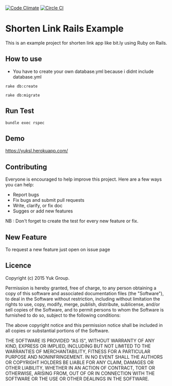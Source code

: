 [![Code Climate](https://codeclimate.com/github/YukGroup/yuk-shorten-link/badges/gpa.svg)](https://codeclimate.com/github/YukGroup/yuk-shorten-link)  [![Circle CI](https://circleci.com/gh/YukGroup/yuk-shorten-link.svg?style=svg)](https://circleci.com/gh/YukGroup/yuk-shorten-link)
# Shorten Link Rails Example

This is an example project for shorten link app like bit.ly using Ruby on Rails.

## How to use
* You have to create your own database.yml because i didnt include database.yml

```
rake db:create
```

```
rake db:migrate
```

## Run Test

```
bundle exec rspec
```

## Demo
https://yuksl.herokuapp.com/

## Contributing
Everyone is encouraged to help improve this project. Here are a few ways you can help:
- Report bugs
- Fix bugs and submit pull requests
- Write, clarify, or fix doc
- Sugges or add new features

NB : Don't forget to create the test for every new feature or fix.

## New Feature
To request a new feature just open on issue page

## Licence
Copyright (c) 2015 Yuk Group.

Permission is hereby granted, free of charge, to any person obtaining a copy of this software and associated documentation files (the "Software"), to deal in the Software without restriction, including without limitation the rights to use, copy, modify, merge, publish, distribute, sublicense, and/or sell copies of the Software, and to permit persons to whom the Software is furnished to do so, subject to the following conditions:

The above copyright notice and this permission notice shall be included in all copies or substantial portions of the Software.

THE SOFTWARE IS PROVIDED "AS IS", WITHOUT WARRANTY OF ANY KIND, EXPRESS OR IMPLIED, INCLUDING BUT NOT LIMITED TO THE WARRANTIES OF MERCHANTABILITY, FITNESS FOR A PARTICULAR PURPOSE AND NONINFRINGEMENT. IN NO EVENT SHALL THE AUTHORS OR COPYRIGHT HOLDERS BE LIABLE FOR ANY CLAIM, DAMAGES OR OTHER LIABILITY, WHETHER IN AN ACTION OF CONTRACT, TORT OR OTHERWISE, ARISING FROM, OUT OF OR IN CONNECTION WITH THE SOFTWARE OR THE USE OR OTHER DEALINGS IN THE SOFTWARE.